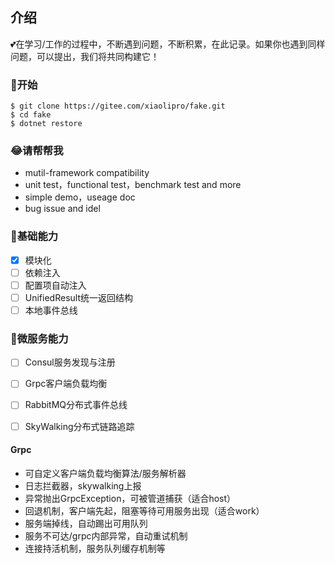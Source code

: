
## 介绍

💕在学习/工作的过程中，不断遇到问题，不断积累，在此记录。如果你也遇到同样问题，可以提出，我们将共同构建它！

### 🐣开始

```shell
$ git clone https://gitee.com/xiaolipro/fake.git
$ cd fake
$ dotnet restore
```

### 😂请帮帮我
- mutil-framework compatibility
- unit test，functional test，benchmark test and more
- simple demo，useage doc
- bug issue and idel

### 🐌基础能力
- [x] 模块化
- [ ] 依赖注入
- [ ] 配置项自动注入
- [ ] UnifiedResult统一返回结构
- [ ] 本地事件总线

### 🐸微服务能力
- [ ] Consul服务发现与注册
- [ ] Grpc客户端负载均衡
- [ ] RabbitMQ分布式事件总线
- [ ] SkyWalking分布式链路追踪


#### Grpc
- 可自定义客户端负载均衡算法/服务解析器
- 日志拦截器，skywalking上报
- 异常抛出GrpcException，可被管道捕获（适合host）
- 回退机制，客户端先起，阻塞等待可用服务出现（适合work）
- 服务端掉线，自动踢出可用队列
- 服务不可达/grpc内部异常，自动重试机制
- 连接持活机制，服务队列缓存机制等